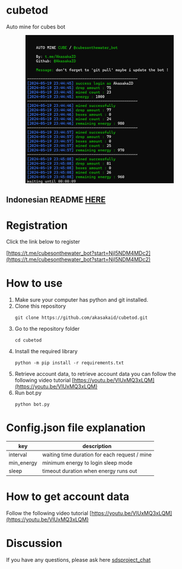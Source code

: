 # cubetod

Auto mine for cubes bot 

<center>
    <img src="./images/cubetod.png" width="400" height="400">
</center>

## Indonesian README [HERE](README_ID.md)

# Registration

Click the link below to register

[https://t.me/cubesonthewater_bot?start=NjI5NDM4MDc2](https://t.me/cubesonthewater_bot?start=NjI5NDM4MDc2)

# How to use

1. Make sure your computer has python and git installed.
2. Clone this repository
    ```
   git clone https://github.com/akasakaid/cubetod.git
   ```
3. Go to the repository folder
   ```
   cd cubetod
   ```
4. Install the required library
   ```
   python -m pip install -r requirements.txt
   ```
5. Retrieve account data, to retrieve account data you can follow the following video tutorial [https://youtu.be/VlUxMQ3xLQM](https://youtu.be/VlUxMQ3xLQM)
6. Run bot.py
   ```
   python bot.py
   ```

# Config.json file explanation

| key        | description                                   |
| ---------- | --------------------------------------------- |
| interval   | waiting time duration for each request / mine |
| min_energy | minimum energy to login sleep mode            |
| sleep      | timeout duration when energy runs out         |

# How to get account data
Follow the following video tutorial [https://youtu.be/VlUxMQ3xLQM](https://youtu.be/VlUxMQ3xLQM)

# Discussion
If you have any questions, please ask here [sdsproject_chat](https://t.me/sdsproject_chat)

